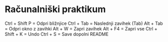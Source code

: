 # Računalniški praktikum
Ctrl + Shift P = Odpri bližnjice
Ctrl + Tab = Naslednji zavihek (Tab)
Alt + Tab = Odpri okno z zavihki
Alt + W = Zapri zavihek
Alt + F4 = Zapri vse
Ctrl + Shift + K = Undo
Ctrl + S = Save
dopolni README
